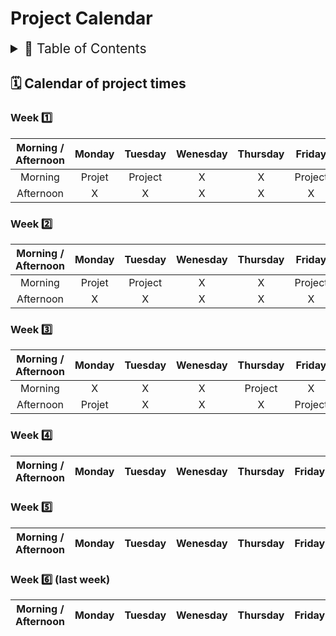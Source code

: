 # Project Calendar

<details>
<summary style="font-size:150%">
  📖 Table of Contents
</summary>

- [Project Calendar](#project-calendar)
  - [🗓️ Calendar of project times](#️-calendar-of-project-times)
    - [Week 1️⃣](#week-1️⃣)
    - [Week 2️⃣](#week-2️⃣)
    - [Week 3️⃣](#week-3️⃣)
    - [Week 4️⃣](#week-4️⃣)
    - [Week 5️⃣](#week-5️⃣)
    - [Week 6️⃣ (last week)](#week-6️⃣-last-week)

</details>

## 🗓️ Calendar of project times

### Week 1️⃣

| Morning / Afternoon  | Monday | Tuesday | Wenesday | Thursday | Friday |
| :-----: | :----: | :-----: | :------: | :------: | :----: |
| Morning | Projet | Project | X | X | Project|
| Afternoon | X | X | X | X | X |

### Week 2️⃣

| Morning / Afternoon  | Monday | Tuesday | Wenesday | Thursday | Friday |
| :-----: | :----: | :-----: | :------: | :------: | :----: |
| Morning | Projet | Project | X | X | Project|
| Afternoon | X | X | X | X | X |

### Week 3️⃣

| Morning / Afternoon | Monday | Tuesday | Wenesday | Thursday | Friday |
| :-----: | :----: | :-----: | :------: | :------: | :----: |
| Morning | X | X | X |Project| X |
| Afternoon |  Projet | X | X | X | Project |

### Week 4️⃣

| Morning / Afternoon | Monday | Tuesday | Wenesday | Thursday | Friday |
| :-----: | :----: | :-----: | :------: | :------: | :----: |

### Week 5️⃣

| Morning / Afternoon | Monday | Tuesday | Wenesday | Thursday | Friday |
| :-----: | :----: | :-----: | :------: | :------: | :----: |

### Week 6️⃣ (last week)

| Morning / Afternoon | Monday | Tuesday | Wenesday | Thursday | Friday |
| :-----: | :----: | :-----: | :------: | :------: | :----: |
